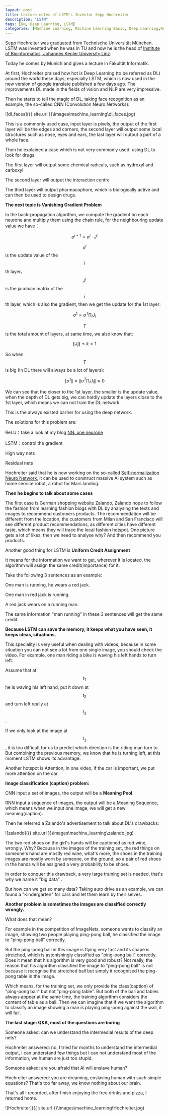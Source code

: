 ```yaml
---
layout: post
title: Lecture notes of LSTM's Inventor Sepp Hochreiter
description: "LSTM"
tags: [NN, Deep Learning, LSTM]
categories: [Machine Learning, Machine Learning Basic, Deep Learning,Research&Study]
---
```


Sepp Hochreiter was graduated from Technische Universität München, LSTM was invented when he was in TU and now he is the head of [Institute of Bioinformatics, Johannes Kepler University Linz](http://www.bioinf.jku.at/). 

Today he comes by Munich and gives a lecture in Fakultät Informatik.

At first, Hochreiter praised how hot is Deep Learning (to be referred as DL) around the world these days, especially LSTM, which is now used in the new version of google translate published a few days ago. The improvements DL made in the fields of vision and NLP are very impressive.

Then he starts to tell the magic of DL, taking face recognition as an example, the so-called CNN (Convolution Neuro Networks):

![dl_faces]({{ site.url }}\images\machine_learning\dl_faces.jpg)

<!-- more -->

This is a commonly used case, input layer is pixels, the output of the first layer will be the edges and corners, the second layer will output some local structures such as nose, eyes and ears, the last layer will output a part of a whole face. 

Then he explained a case which is not very commonly used: using DL to look for drugs.

The first layer will output some chemical radicals, such as hydroxyl and carboxyl

The second layer will output the interaction centre

The third layer will output pharmacophore, which is biologically active and can then be used to design drugs.



**The next topic is Vanishing Gradient Problem**

In the back-propagation algorithm, we compute the gradient on each neurone and multiply them using the chain rule, for the neighbouring update value we have：



$$\sigma^{i-1}=\sigma^i\cdot J^i$$

$$\sigma^i$$ is the update value of the $$i$$th layer，$$J^i$$ is the jacobian matrix of the $$i$$th layer, which is also the gradient, then we get the update for the 1st layer:



$$\sigma^1=\sigma^T \prod_i J_i$$

$$T$$ is the total amount of layers, at same time, we also know that:



$$\| J_i\| \leqslant k <1$$ 

So when $$T$$ is big (In DL there will always be a lot of layers):



$$\| \sigma^1\|=\|\sigma^T \prod_i J_i\|\approx0 $$

We can see that the closer to the 1st layer, the smaller is the update value, when the depth of DL gets big, we can hardly update the layers close to the 1st layer, which means we can not train the DL network.

This is the always existed barrier for using the deep network.

The solutions for this problem are:

ReLU：take a look at my blog [NN: one neurone](https://einsteinliu.github.io/machine%20learning/machine%20learning%20basic/NN1/)

LSTM：control the gradient

High way nets

Residual nets

Hochreiter said that he is now working on the so-called [Self-normalization Neuro Network](https://www.researchgate.net/project/Self-normalizing-Neural-Networks), it can be used to construct massive AI system such as home service robot, a robot for Mars landing.

**Then he begins to talk about some cases**

The first case is German shopping website Zalando, Zalando hope to follow the fashion from learning fashion blogs with DL by analysing the texts and images to recommend customers products. The recommendation will be different from the location, the customers from Milan and San Francisco will see different product recommendations, as different cities have different taste, which means they will trace the local fashion hotspot. One picture gets a lot of likes, then we need to analyse why? And then recommend you products.

Another good thing for LSTM is **Uniform Credit Assignment**

It means for the information we want to get, wherever it is located, the algorithm will assign the same credit(importance) for it.

Take the following 3 sentences as an example: 

One man is running, he wears a red jack.

One man in red jack is running.

A red jack wears on a running man.

The same information "man running" in these 3 sentences will get the same credit.

**Because LSTM can save the memory, it keeps what you have seen, it keeps ideas, situations.**

This speciality is very useful when dealing with videos, because in some situation you can not see a lot from one single image, you should check the video. For example, one man riding a bike is waving his left hands to turn left.

Assume that at $$t_1$$ he is waving his left hand, put it down at $$t_2$$ and turn left really at $$t_3$$.

If we only look at the image at $$t_3$$, it is too difficult for us to predict which direction is the riding man turn to. But combining the previous memory, we know that he is turning left, at this moment LSTM shows its advantage.

Another hotspot is Attention, in one video, if the car is important, we put more attention on the car.

**Image classification (caption) problem:**

CNN input a set of images, the output will be a **Meaning Pool**.

RNN input a sequence of images, the output will be a Meaning Sequence, which means when we input one image, we will get a new meaning(caption).

Then he referred a Zalando's advertisement to talk about DL's drawbacks: 

![zalando]({{ site.url }}\images\machine_learning\zalando.jpg)

The two red shoes on the girl's hands will be captioned as red wine, wrongly. Why? Because in the images of the training set, the red things on someone's hand are mostly red wine, what's more, the shoes in the training images are mostly worn by someone, on the ground, so a pair of red shoes in the hands will be assigned a very probability to be shoes.

In order to conquer this drawback, a very large training set is needed, that's why we name it "big data" .

But how can we get so many data? Taking auto drive as an example, we can found a "Kindergarten" for cars and let them learn by their selves.

**Another problem is sometimes the images are classified correctly wrongly.**

What does that mean?

For example in the competition of ImageNets, someone wants to classify an image, showing two people playing ping-pong ball,  he classified the image to "ping-pong ball" correctly.

But the ping-pong ball in this image is flying very fast and its shape is stretched, which is astonishingly classified as "ping-pong ball" correctly. Does it mean that his algorithm is very good and robust? Not really, the reason that his algorithm classified the image to "ping-pong ball" is not because it recognise the stretched ball  but simply it recognised the ping-pong table in the image. 

Which means, for the training set, we only provide the class(caption) of "ping-pong ball" but not "ping-pong table". But both of the ball and tables always appear at the same time, the training algorithm considers the content of table as a ball. Then we can imagine that if we want the algorithm to classify an image showing a man is playing ping-pong against the wall, it will fail.

**The last stage: Q&A, most of the questions are boring**

Someone asked: can we understand the intermedial results of the deep nets?

Hochreiter answered: no, I tried for months to understand the intermedial output, I can understand few things but I can not understand most of the information, we human are just too stupid.

Someone asked: are you afraid that AI will enslave human?

Hochreiter answered: you are dreaming, enslaving human with such simple equations? That's too far away, we know nothing about our brain.

That's all I recorded, after finish enjoying the free drinks and pizza, I returned home.

![Hochreiter]({{ site.url }}\images\machine_learning\Hochreiter.jpg)
